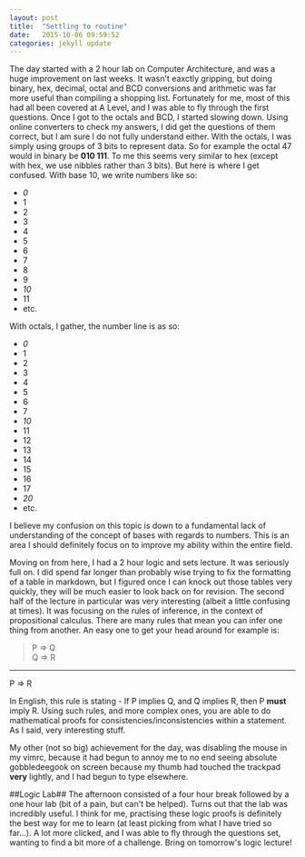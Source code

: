 ```yaml
---
layout: post
title:  "Settling to routine"
date:   2015-10-06 09:59:52
categories: jekyll update
---
```

The day started with a 2 hour lab on Computer Architecture, and was a huge improvement on last weeks. It wasn't
eaxctly gripping, but doing binary, hex, decimal, octal and BCD conversions and arithmetic was far more useful
than compiling a shopping list. Fortunately for me, most of this had all been covered at A Level, and I was able
to fly through the first questions. Once I got to the octals and BCD, I started slowing down. Using online converters
to check my answers, I did get the questions of them correct, but I am sure I do not fully understand either. With
the octals, I was simply using groups of 3 bits to represent data. So for example the octal 47 would in binary be
**010 111**. To me this seems very similar to hex (except with hex, we use nibbles rather than 3 bits). But here is
where I get confused. With base 10, we write numbers like so:  
 - *0*  
 - 1  
 - 2  
 - 3  
 - 4  
 - 5  
 - 6  
 - 7  
 - 8  
 - 9  
 - *10*  
 - 11  
 - etc.  

 With octals, I gather, the number line is as so:  
 - *0*  
 - 1  
 - 2  
 - 3  
 - 4  
 - 5  
 - 6  
 - 7  
 - *10*  
 - 11  
 - 12  
 - 13  
 - 14  
 - 15  
 - 16  
 - 17  
 - *20*  
 - etc.  

I believe my confusion on this topic is down to a fundamental lack of understanding of the concept of bases with
regards to numbers. This is an area I should definitely focus on to improve my ability within the entire field.

Moving on from here, I had a 2 hour logic and sets lecture. It was seriously full on. I did spend far longer than
probably wise trying to fix the formatting of a table in markdown, but I figured once I can knock out those tables
very quickly, they will be much easier to look back on for revision. The second half of the lecture in particular
was very interesting (albeit a little confusing at times). It was focusing on the rules of inference, in the context
of propositional calculus. There are many rules that mean you can infer one thing from another. An easy one to get 
your head around for example is: 

 > P => Q  
 Q => R  
 ------  
 P => R  

 In English, this rule is stating - If P implies Q, and Q implies R, then P **must** imply R. Using such rules, and
 more complex ones, you are able to do mathematical proofs for consistencies/inconsistencies within a statement. As
 I said, very interesting stuff.

 My other (not so big) achievement for the day, was disabling the mouse in my vimrc, because it had begun to annoy me
 to no end seeing absolute gobbledeegook on screen because my thumb had touched the trackpad **very** lightly, and 
 I had begun to type elsewhere.

##Logic Lab##
The afternoon consisted of a four hour break followed by a one hour lab (bit of a pain, but can't be helped). Turns
out that the lab was incredibly useful. I think for me, practising these logic proofs is definitely the best way
for me to learn (at least picking from what I have tried so far...). A lot more clicked, and I was able to fly 
through the questions set, wanting to find a bit more of a challenge. Bring on tomorrow's logic lecture!

[jekyll]:      http://jekyllrb.com
[jekyll-gh]:   https://github.com/jekyll/jekyll
[jekyll-help]: https://github.com/jekyll/jekyll-help
